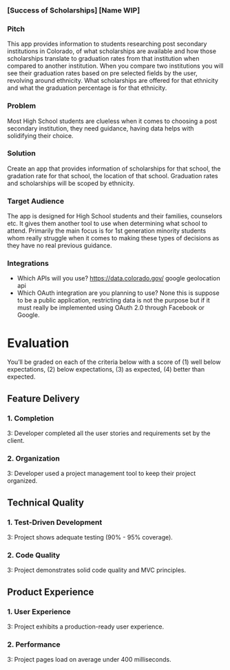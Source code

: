 ### [Success of Scholarships] [Name WIP]
### Pitch
This app provides information to students researching post secondary institutions in Colorado, of what scholarships are available and how those scholarships translate to graduation rates from that institution when compared to another institution. When you compare two institutions you will see their graduation rates based on pre selected fields by the user, revolving around ethnicity. What scholarships are offered for that ethnicity and what the graduation percentage is for that ethnicity.
### Problem
Most High School students are clueless when it comes to choosing a post secondary institution, they need guidance, having data helps with solidifying their choice.
### Solution
Create an app that provides  information of scholarships for that school, the gradation rate for that school, the location of that school.  Graduation rates and scholarships will be scoped by ethnicity.
### Target Audience
The app is designed for High School students and their families, counselors etc. It gives them another tool to use when determining what school to attend. Primarily the main focus is for 1st generation minority students whom really struggle when it comes to making these types of decisions as they have no real previous guidance.
### Integrations
* Which APIs will you use?
https://data.colorado.gov/
google geolocation api
* Which OAuth integration are you planning to use?
None this is suppose to be a public application, restricting data is not the purpose but if it must really be implemented using OAuth 2.0 through Facebook or Google.


# Evaluation

You’ll be graded on each of the criteria below with a score of (1) well below expectations, (2) below expectations, (3) as expected, (4) better than expected.

## Feature Delivery

### 1. Completion

3: Developer completed all the user stories and requirements set by the client.

### 2. Organization

3: Developer used a project management tool to keep their project organized.

## Technical Quality

### 1. Test-Driven Development

3: Project shows adequate testing (90% - 95% coverage).

### 2. Code Quality

3: Project demonstrates solid code quality and MVC principles.

## Product Experience

### 1. User Experience

3: Project exhibits a production-ready user experience.

### 2. Performance

3: Project pages load on average under 400 milliseconds.
